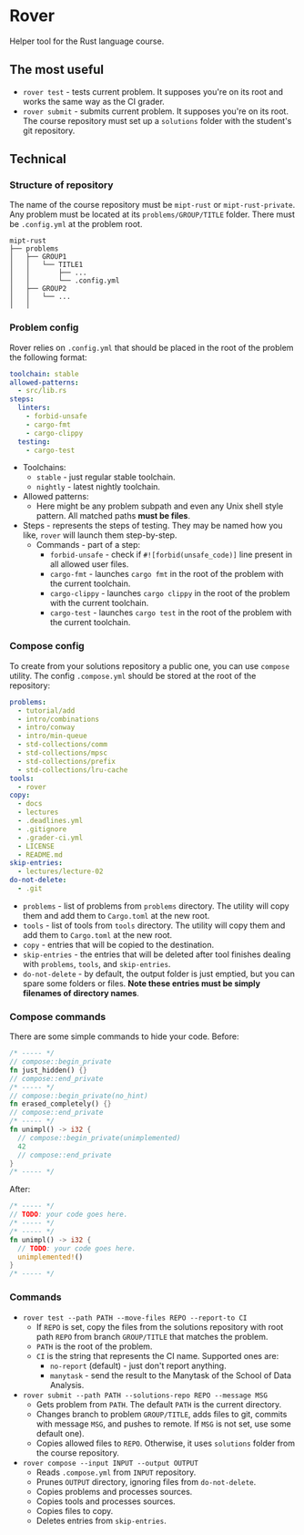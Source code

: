 # Rover

Helper tool for the Rust language course.

## The most useful

- `rover test` - tests current problem. It supposes you're on its root and works the same way as the CI grader.
- `rover submit` - submits current problem. It supposes you're on its root. The course repository must set up a `solutions` folder with the student's git repository.

## Technical

### Structure of repository

The name of the course repository must be `mipt-rust` or `mipt-rust-private`. Any problem must be located at its `problems/GROUP/TITLE` folder. There must be `.config.yml` at the problem root.

```plain
mipt-rust
├── problems
│   ├── GROUP1
│   │   └── TITLE1
│   │       ├── ...
│   │       └── .config.yml
│   ├── GROUP2
│   │   └── ...
│   │
```

### Problem config

Rover relies on `.config.yml` that should be placed in the root of the problem the following format:

```yml
toolchain: stable
allowed-patterns:
  - src/lib.rs
steps:
  linters:
    - forbid-unsafe
    - cargo-fmt
    - cargo-clippy
  testing:
    - cargo-test
```

- Toolchains:
  - `stable` - just regular stable toolchain.
  - `nightly` - latest nightly toolchain.
- Allowed patterns:
  - Here might be any problem subpath and even any Unix shell style pattern. All matched paths **must be files**.
- Steps - represents the steps of testing. They may be named how you like, `rover` will launch them step-by-step.
  - Commands - part of a step:
    - `forbid-unsafe` - check if `#![forbid(unsafe_code)]` line present in all allowed user files.
    - `cargo-fmt` - launches `cargo fmt` in the root of the problem with the current toolchain.
    - `cargo-clippy` - launches `cargo clippy` in the root of the problem with the current toolchain.
    - `cargo-test` - launches `cargo test` in the root of the problem with the current toolchain.

### Compose config

To create from your solutions repository a public one, you can use `compose` utility. The config `.compose.yml` should be stored at the root of the repository:

```yml
problems:
  - tutorial/add
  - intro/combinations
  - intro/conway
  - intro/min-queue
  - std-collections/comm
  - std-collections/mpsc
  - std-collections/prefix
  - std-collections/lru-cache
tools:
  - rover
copy:
  - docs
  - lectures
  - .deadlines.yml
  - .gitignore
  - .grader-ci.yml
  - LICENSE
  - README.md
skip-entries:
  - lectures/lecture-02
do-not-delete:
  - .git
```

- `problems` - list of problems from `problems` directory. The utility will copy them and add them to `Cargo.toml` at the new root.
- `tools` - list of tools from `tools` directory. The utility will copy them and add them to `Cargo.toml` at the new root.
- `copy` - entries that will be copied to the destination.
- `skip-entries` - the entries that will be deleted after tool finishes dealing with `problems`, `tools`, and `skip-entries`.
- `do-not-delete` - by default, the output folder is just emptied, but you can spare some folders or files. **Note these entries must be simply filenames of directory names**.

### Compose commands

There are some simple commands to hide your code. Before:

```rust
/* ----- */
// compose::begin_private
fn just_hidden() {}
// compose::end_private
/* ----- */
// compose::begin_private(no_hint)
fn erased_completely() {}
// compose::end_private
/* ----- */
fn unimpl() -> i32 {
  // compose::begin_private(unimplemented)
  42
  // compose::end_private
}
/* ----- */
```

After:

```rust
/* ----- */
// TODO: your code goes here.
/* ----- */
/* ----- */
fn unimpl() -> i32 {
  // TODO: your code goes here.
  unimplemented!()
}
/* ----- */
```

### Commands

- `rover test --path PATH --move-files REPO --report-to CI`
  - If `REPO` is set, copy the files from the solutions repository with root path `REPO` from branch `GROUP/TITLE` that matches the problem.
  - `PATH` is the root of the problem.
  - `CI` is the string that represents the CI name. Supported ones are:
    - `no-report` (default) - just don't report anything.
    - `manytask` - send the result to the Manytask of the School of Data Analysis.
- `rover submit --path PATH --solutions-repo REPO --message MSG`
  - Gets problem from `PATH`. The default `PATH` is the current directory.
  - Changes branch to problem `GROUP/TITLE`, adds files to git, commits with message `MSG`, and pushes to remote. If `MSG` is not set, use some default one).
  - Copies allowed files to `REPO`. Otherwise, it uses `solutions` folder from the course repository.
- `rover compose --input INPUT --output OUTPUT`
  - Reads `.compose.yml` from `INPUT` repository.
  - Prunes `OUTPUT` directory, ignoring files from `do-not-delete`.
  - Copies problems and processes sources.
  - Copies tools and processes sources.
  - Copies files to copy.
  - Deletes entries from `skip-entries`.
